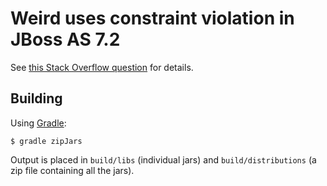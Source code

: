 Weird uses constraint violation in JBoss AS 7.2
===============================================

See [this Stack Overflow question][so] for details.

Building
--------

Using [Gradle][gradle]:

    $ gradle zipJars

Output is placed in `build/libs` (individual jars) and `build/distributions` (a
zip file containing all the jars).

[gradle]: http://www.gradle.org
[so]: https://stackoverflow.com/questions/17317349/why-are-uses-constraints-violated-when-both-chains-end-in-the-same-bundle
